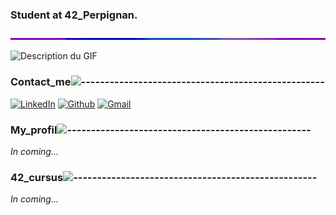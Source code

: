 ### Student at 42_Perpignan.
  <img src="https://github.com/FlorentBelotti/FlorentBelotti/blob/main/Assets/neonseparator_resize.gif" alt="Description du GIF" width="100%" height="50%">
</p><img src="https://github.com/FlorentBelotti/FlorentBelotti/blob/main/Assets/banner.gif" alt="Description du GIF" width="100%" height="50%">

### Contact_me![---------------------------------------------------](https://raw.githubusercontent.com/andreasbm/readme/master/assets/lines/rainbow.png)
[![LinkedIn](https://img.shields.io/badge/LinkedIn-%230077B5.svg?logo=linkedin&logoColor=white)](https://www.linkedin.com/in/florent-belotti-8ab0a8304/) [![Github](https://img.shields.io/badge/-Github-000?style=flat&logo=Github&logoColor=white)](https://github.com/FlorentBelotti) [![Gmail](https://img.shields.io/badge/-Gmail-c14438?style=flat&logo=Gmail&logoColor=white)](mailto:florent.l.d.belotti@gmail.com)

### My_profil![---------------------------------------------------](https://raw.githubusercontent.com/andreasbm/readme/master/assets/lines/rainbow.png)
_In coming..._

### 42_cursus![---------------------------------------------------](https://raw.githubusercontent.com/andreasbm/readme/master/assets/lines/rainbow.png)
_In coming..._
